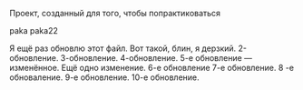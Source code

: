 ﻿Проект, созданный для того, чтобы попрактиковаться

paka
paka22


Я ещё раз обновлю этот файл. Вот такой, блин, я дерзкий.
2-обновление.
3-обновление.
4-обновление.
5-е обновление — изменённое. Ещё одно изменение.
6-е обновление
7-е обновление.
8 -е обноваление.
9-е обновление.
10-е обновление.
